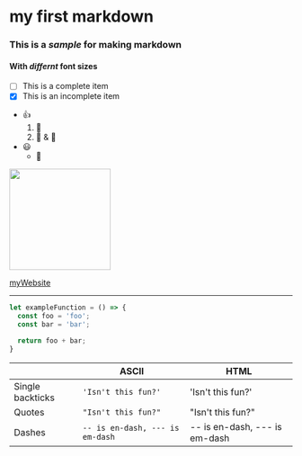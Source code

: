 # my first markdown

### This is a *sample* for making markdown
#### With *differnt* font sizes


- [ ] This is a complete item
- [x] This is an incomplete item

 * :thumbsup:  
    1.  :fork_and_knife: 
    2.   :cake: & :bread:
 * :smiley:  
   *  :pig:

<img src="http://ericytai.com/images/et-logo.svg" width="180">


 [myWebsite](http://ericytai.comg)

---

```JavaScript
let exampleFunction = () => {
  const foo = 'foo';
  const bar = 'bar';

  return foo + bar;
}

```
|                  | ASCII                        | HTML              |
 ----------------- | ---------------------------- | ------------------
| Single backticks | `'Isn't this fun?'`            | 'Isn't this fun?' |
| Quotes           | `"Isn't this fun?"`            | "Isn't this fun?" |
| Dashes           | `-- is en-dash, --- is em-dash` | -- is en-dash, --- is em-dash |
